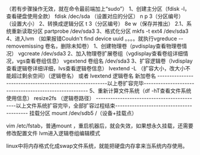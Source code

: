 （若有步骤操作无效，就在命令最前端加上“sudo”）
1、创建主分区（fdisk -l，查看硬盘使用全款）
	fdisk /dec/sda	（设置对应的分区）
	n
	p
	3（分区编号）
	（设置大小）
2、转换成逻辑分区
	t
	3（分区编号）
	8e
	w（保存并推出）
2.1、系统重新读取分区
	partprobe /dev/sda3
3、格式化分区
	mkfs -t ext4 /dev/sda3 
4、进入lvm
	（如果报错Couldn't find device uuid 。。。。就执行vgreduce --removemissing 卷名，删除未知卷）
	1、创建物理卷（pvdisplay查看物理卷情况）
		vgcreate /dev/sda3
	2、加入物理卷扩展卷组（vgdisplay查看卷组详细情况，vgs查看卷组信息）
		vgextend 卷组名 /dev/sda3
	3、扩容逻辑卷（lvdisplay查看逻辑卷详细详细，lvs查看逻辑卷信息）
		lvextend -L （扩容大小，改大小不能超过剩余空间）（逻辑卷名）
		或者 lvextend 逻辑卷名 新加卷名
---------------------------------------------------------以上卷扩容完毕-------------------------------------------------------
5、重新计算文件系统（df -hT查看文件系统使用信息）
	resize2fs （逻辑卷路径）
--------------------------------------------以上文件系统扩容完毕，全部扩容过程结束-----------------------------------------
挂载分区
mount   /dev/sdb5 /（设备+挂载点）

vim /etc/fstab，普通mount ，重启机器后，就会失效，如果想永久挂载，还需要修改配置文件
lvm进入逻辑卷组编辑模式

linux中将内存格式化成swap文件系统，就能把硬盘内存拿来当系统内存使用。